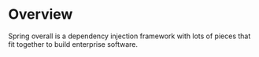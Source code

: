 # Overview

Spring overall is a dependency injection framework with lots of pieces that fit together to build enterprise software.
